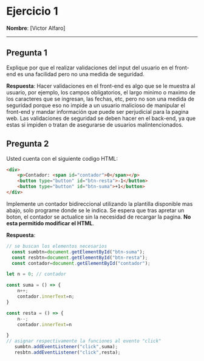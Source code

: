 # Ejercicio 1

**Nombre**: [Victor Alfaro]

---

## Pregunta 1
Explique por que el realizar validaciones del input del usuario en el front-end es una facilidad pero no una medida de seguridad. 

**Respuesta**: Hacer validaciones en el front-end es algo que se le muestra al usuario, por ejemplo, los campos obligatorios, el largo minimo o maximo de los caracteres que se ingresan, las fechas, etc, pero no son una medida de seguridad porque eso no impide a un usuario malicioso de manipular el front-end y mandar información que puede ser perjudicial para la pagina web. Las validaciones de seguridad se deben hacer en el back-end, ya que estas si impiden o tratan de asegurarse de usuarios malintencionados. 

## Pregunta 2
Usted cuenta con el siguiente codigo HTML:
```html
<div>
    <p>Contador: <span id="contador">0</span></p>
    <button type="button" id="btn-resta">-1</button>
    <button type="button" id="btn-suma">+1</button>
</div>
```
Implemente un contador bidireccional utilizando la plantilla disponible mas abajo, solo programe donde se le indica. Se espera que tras apretar un boton, el contador se actualice sin la necesidad de recargar la pagina. **No esta permitido modificar el HTML**.

**Respuesta**:
```js
// se buscan los elementos necesarios
  const sumbtn=document.getElementById("btn-suma");
  const resbtn=document.getElementById("btn-resta");
  const contador=document.getElementById("contador");

let n = 0; // contador

const suma = () => {
    n++;
    contador.innerText=n;
}

const resta = () => {
    n--; 
    contador.innerText=n

}
// asignar respectivamente la funciones al evento "click"
   sumbtn.addEventListener("click",suma);
   resbtn.addEventListener("click",resta);
```
